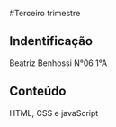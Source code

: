 #Terceiro trimestre

## Indentificação
Beatriz Benhossi N°06 1°A

## Conteúdo
HTML, CSS e javaScript
